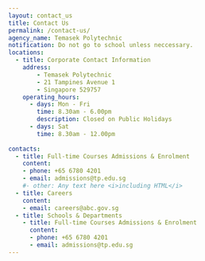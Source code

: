 ```yaml
---
layout: contact_us
title: Contact Us
permalink: /contact-us/
agency_name: Temasek Polytechnic
notification: Do not go to school unless neccessary.
locations:
  - title: Corporate Contact Information
    address:
        - Temasek Polytechnic
        - 21 Tampines Avenue 1
        - Singapore 529757
    operating_hours:
      - days: Mon - Fri
        time: 8.30am - 6.00pm
        description: Closed on Public Holidays
      - days: Sat
        time: 8.30am - 12.00pm
  
contacts:
  - title: Full-time Courses Admissions & Enrolment
    content:
    - phone: +65 6780 4201
    - email: admissions@tp.edu.sg
    #- other: Any text here <i>including HTML</i>
  - title: Careers
    content:
    - email: careers@abc.gov.sg
  - title: Schools & Departments
    - title: Full-time Courses Admissions & Enrolment
      content:
      - phone: +65 6780 4201
      - email: admissions@tp.edu.sg
---
```

